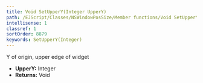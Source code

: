 ```yaml
---
title: Void SetUpperY(Integer UpperY)
path: /EJScript/Classes/NSWindowPosSize/Member functions/Void SetUpperY(Integer p_0)
intellisense: 1
classref: 1
sortOrder: 8879
keywords: SetUpperY(Integer)
---
```



Y of origin, upper edge of widget



* **UpperY:** Integer
* **Returns:** Void


